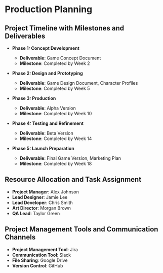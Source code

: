 
# Production Planning

## Project Timeline with Milestones and Deliverables

- **Phase 1: Concept Development**
  - **Deliverable**: Game Concept Document
  - **Milestone**: Completed by Week 2

- **Phase 2: Design and Prototyping**
  - **Deliverable**: Game Design Document, Character Profiles
  - **Milestone**: Completed by Week 5

- **Phase 3: Production**
  - **Deliverable**: Alpha Version
  - **Milestone**: Completed by Week 10

- **Phase 4: Testing and Refinement**
  - **Deliverable**: Beta Version
  - **Milestone**: Completed by Week 14

- **Phase 5: Launch Preparation**
  - **Deliverable**: Final Game Version, Marketing Plan
  - **Milestone**: Completed by Week 18

## Resource Allocation and Task Assignment

- **Project Manager**: Alex Johnson
- **Lead Designer**: Jamie Lee
- **Lead Developer**: Chris Smith
- **Art Director**: Morgan Brown
- **QA Lead**: Taylor Green

## Project Management Tools and Communication Channels

- **Project Management Tool**: Jira
- **Communication Tool**: Slack
- **File Sharing**: Google Drive
- **Version Control**: GitHub

